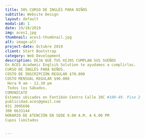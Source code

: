 ```yaml
---
title: 50% CURSO DE INGLÉS PARA NIÑOS
subtitle: Website Design
layout: default
modal-id: 1
date: 19/10/2019
img: aces1.jpg
thumbnail: aces1-thumbnail.jpg
alt: image-alt
project-date: Octubre 2019
client: Start Bootstrap
category: Web Development
description: DEJA QUE TUS HIJOS CUMPLAN SUS SUEÑOS
En ACES Academic Englsih Solution te ayudamos a cumplirlos.
CURSO DE INGLÉS PARA NIÑOS.
COSTO DE INSCRIPCIÓN REGULAR $70.000
COSTO MENSUAL REGULAR $90.000
 Hora 9 am - 12.30 pm
 Todos los Sábados.
COMUNÍCATE
Estamos ubicados en Fontibón Centro Calle 20C #100-49. Piso 2
publicidad.aces@gmail.com
031 3095696
300 6633144
HORARIO DE ATENCIÓN EN SEDE 9.00 A.M. A 6.00 PM
Cupos limitados


---
```

